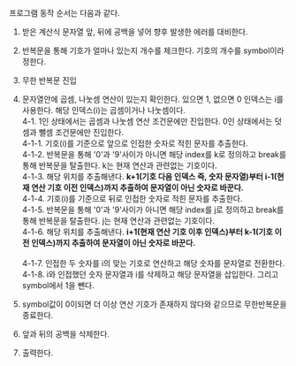 프로그램 동작 순서는 다음과 같다.

1. 받은 계산식 문자열 앞, 뒤에 공백을 넣어 향후 발생한 에러를 대비한다.

2. 반복문을 통해 기호가 얼마나 있는지 개수를 체크한다. 기호의 개수를 symbol이라 정한다.

3. 무한 반복문 진입
4. 문자열안에 곱셈, 나눗셈 연산이 있는지 확인한다. 있으면 1, 없으면 0 인덱스는 i를 사용한다. 해당 인덱스(i)는 곱셈이거나 나눗셈이다.<br>
  4-1. 1인 상태에서는 곱셈과 나눗셈 연산 조건문에만 진입한다. 0인 상태에서는 덧셈과 뺄셈 조건문에만 진입한다. <br>
    4-1-1. 기호(i)를 기준으로 앞으로 인접한 숫자로 적힌 문자를 추출한다. <br>
    4-1-2. 반복문을 통해 '0'과 '9'사이가 아니면 해당 index를 k로 정의하고 break를 통해 반복문을 탈출한다. k는 현재 연산과 관련없는 기호이다. <br>
    4-1-3. 해당 위치를 추출해낸다. **k+1(기호 다음 인덱스 즉, 숫자 문자열)부터 i-1(현재 연산 기호 이전 인덱스)까지 추출하여 문자열이 아닌 숫자로 바꾼다.** <br>
		4-1-4. 기호(i)를 기준으로 뒤로 인접한 숫자로 적힌 문자를 추출한다. <br>
    4-1-5. 반복문을 통해 '0'과 '9'사이가 아니면 해당 index를 j로 정의하고 break를 통해 반복문을 탈출한다. j는 현재 연산과 관련없는 기호이다. <br>
    4-1-6. 해당 위치를 추출해낸다. **i+1(현재 연산 기호 이후 인덱스)부터 k-1(기호 이전 인덱스)까지 추출하여 문자열이 아닌 숫자로 바꾼다.** <br>		
		4-1-7. 인접한 두 숫자를 i의 맞는 기호로 연산하고 해당 숫자를 문자열로 전환한다. <br>
		4-1-8. i와 인접했던 숫자 문자열과 i를 삭제하고 해당 문자열을 삽입한다. 그리고 symbol에서 1을 뺀다. <br>
5. symbol값이 0이되면 더 이상 연산 기호가 존재하지 않다와 같으므로 무한반복문을 종료한다.
6. 앞과 뒤의 공백을 삭제한다.
7. 출력한다.
  
